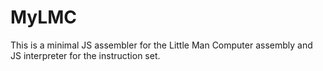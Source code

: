 # MyLMC

This is a minimal JS assembler for the Little Man Computer assembly and JS interpreter for the instruction set.
